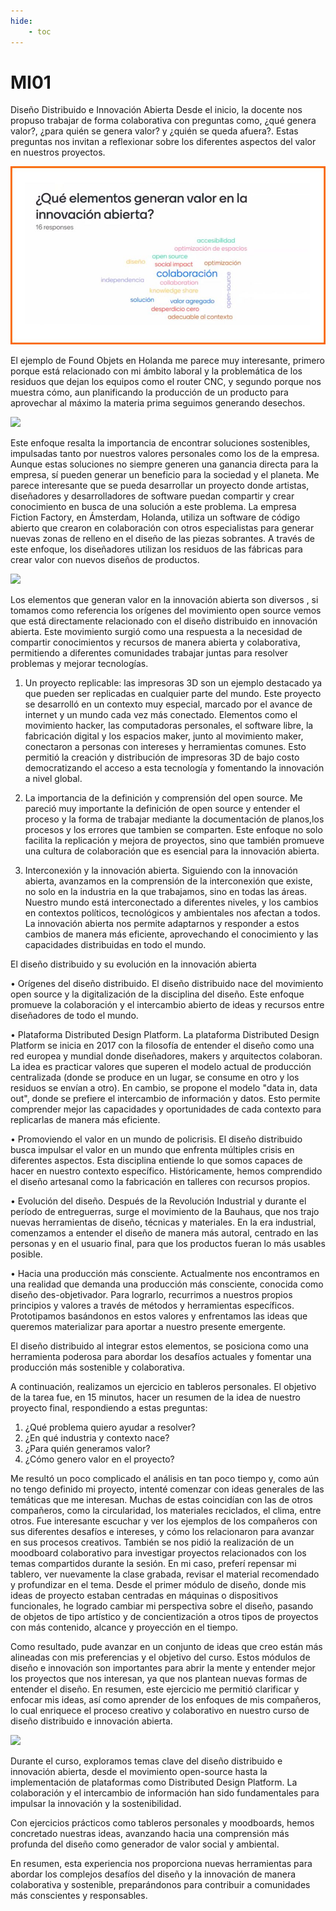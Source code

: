 ```yaml
---
hide:
    - toc
---
```


# MI01


Diseño Distribuido e Innovación Abierta 
Desde el inicio, la docente nos propuso trabajar de forma colaborativa con preguntas como, ¿qué genera valor?, ¿para quién se genera valor? y ¿quién se queda afuera?. Estas preguntas nos invitan a reflexionar sobre los diferentes aspectos del valor en nuestros proyectos.


![](../images/MI01/MI101.jpg)


El ejemplo de Found Objets en Holanda me parece muy interesante, primero porque está relacionado con mi ámbito laboral y la problemática de los residuos que dejan los equipos como el router CNC, y segundo porque nos muestra cómo, aun planificando la producción de un producto para aprovechar al máximo la materia prima seguimos generando desechos. 


![](../images/MI101.jpg)



Este enfoque resalta la importancia de encontrar soluciones sostenibles, impulsadas tanto por nuestros valores personales como los de la empresa.
 Aunque estas soluciones no siempre generen una ganancia directa para la empresa, sí pueden generar un beneficio para la sociedad y el planeta.
Me parece interesante que se pueda desarrollar un proyecto donde artistas, diseñadores y desarrolladores de software puedan compartir y crear conocimiento en busca de una solución a este problema. 
La empresa Fiction Factory, en Ámsterdam, Holanda, utiliza un software de código abierto que crearon en colaboración con otros especialistas para generar nuevas zonas de relleno en el diseño de las piezas sobrantes. A través de este enfoque, los diseñadores utilizan los residuos de las fábricas para crear valor con nuevos diseños de productos.

![](../images/MI101.jpg)

Los elementos que generan valor en la innovación abierta son diversos , si tomamos como referencia los orígenes del movimiento open source vemos que está directamente relacionado con el diseño distribuido en innovación abierta. Este movimiento surgió como una respuesta a la necesidad de compartir conocimientos y recursos de manera abierta y colaborativa, permitiendo a diferentes comunidades trabajar juntas para resolver problemas y mejorar tecnologías.


1.	Un proyecto replicable: las impresoras 3D son un ejemplo destacado ya que pueden ser replicadas en cualquier parte del mundo. Este proyecto se desarrolló en un contexto muy especial, marcado por el avance de internet y un mundo cada vez más conectado. Elementos como el movimiento hacker, las computadoras personales, el software libre, la fabricación digital y los espacios maker, junto al movimiento maker, conectaron a personas con intereses y herramientas comunes. Esto permitió la creación y distribución de impresoras 3D de bajo costo democratizando el acceso a esta tecnología y fomentando la innovación a nivel global.


2.	La importancia de la definición y comprensión del open source.
 Me pareció muy importante la definición de open source y entender el proceso y la forma de trabajar mediante la documentación de planos,los procesos y los errores que tambien se comparten. 
 Este enfoque no solo facilita la replicación y mejora de proyectos, sino que también promueve una cultura de colaboración que es esencial para la innovación abierta.


3.	Interconexión y la innovación abierta.
 Siguiendo con la innovación abierta, avanzamos en la comprensión de la interconexión que existe, no solo en la industria en la que trabajamos, sino en todas las áreas. Nuestro mundo está interconectado a diferentes niveles, y los cambios en contextos políticos, tecnológicos y ambientales nos afectan a todos. La innovación abierta nos permite adaptarnos y responder a estos cambios de manera más eficiente, aprovechando el conocimiento y las capacidades distribuidas en todo el mundo.



El diseño distribuido y su evolución en la innovación abierta


•	Orígenes del diseño distribuido.
 El diseño distribuido nace del movimiento open source y la digitalización de la disciplina del diseño. Este enfoque promueve la colaboración y el intercambio abierto de ideas y recursos entre diseñadores de todo el mundo.


•	Plataforma Distributed Design Platform.
 La plataforma Distributed Design Platform se inicia en 2017 con la filosofía de entender el diseño como una red europea y mundial donde diseñadores, makers y arquitectos colaboran. La idea es practicar valores que superen el modelo actual de producción centralizada (donde se produce en un lugar, se consume en otro y los residuos se envían a otro). En cambio, se propone el modelo "data in, data out", donde se prefiere el intercambio de información y datos. Esto permite comprender mejor las capacidades y oportunidades de cada contexto para replicarlas de manera más eficiente.


•	Promoviendo el valor en un mundo de policrisis.
 El diseño distribuido busca impulsar el valor en un mundo que enfrenta múltiples crisis en diferentes aspectos. Esta disciplina entiende lo que somos capaces de hacer en nuestro contexto específico. Históricamente, hemos comprendido el diseño artesanal como la fabricación en talleres con recursos propios.


•	Evolución del diseño.
 Después de la Revolución Industrial y durante el período de entreguerras, surge el movimiento de la Bauhaus, que nos trajo nuevas herramientas de diseño, técnicas y materiales. En la era industrial, comenzamos a entender el diseño de manera más autoral, centrado en las personas y en el usuario final, para que los productos fueran lo más usables posible.


•	Hacia una producción más consciente.
 Actualmente nos encontramos en una realidad que demanda una producción más consciente, conocida como diseño des-objetivador. Para lograrlo, recurrimos a nuestros propios principios y valores a través de métodos y herramientas específicos. Prototipamos basándonos en estos valores y enfrentamos las ideas que queremos materializar para aportar a nuestro presente emergente.


El diseño distribuido al integrar estos elementos, se posiciona como una herramienta poderosa para abordar los desafíos actuales  y fomentar una producción más sostenible y colaborativa.



A continuación, realizamos un ejercicio en tableros personales. El objetivo de la tarea fue, en 15 minutos, hacer un resumen de la idea de nuestro proyecto final, respondiendo a estas preguntas:
1)	¿Qué problema quiero ayudar a resolver?
2)	¿En qué industria y contexto nace?
3)	¿Para quién generamos valor?
4)	¿Cómo genero valor en el proyecto?


Me resultó un poco complicado el análisis en tan poco tiempo y, como aún no tengo definido mi proyecto, intenté comenzar con ideas generales de las temáticas que me interesan. Muchas de estas coincidían con las de otros compañeros, como la circularidad, los materiales reciclados, el clima, entre otros.
Fue interesante escuchar y ver los ejemplos de los compañeros con sus diferentes desafíos e intereses, y cómo los relacionaron para avanzar en sus procesos creativos.
También  se nos pidió la realización de un moodboard colaborativo para investigar proyectos relacionados con los temas compartidos durante la sesión.
En mi caso, preferí repensar mi tablero, ver nuevamente la clase grabada, revisar el material recomendado y profundizar en el tema. Desde el primer módulo de diseño, donde mis ideas de proyecto estaban centradas en máquinas o dispositivos funcionales, he logrado cambiar mi perspectiva sobre el diseño, pasando de objetos de tipo artístico y de concientización a otros tipos de proyectos con más contenido, alcance y proyección en el tiempo.


Como resultado, pude avanzar en un conjunto de ideas que creo están más alineadas con mis preferencias y el objetivo del curso. Estos módulos de diseño e innovación son importantes para abrir la mente y entender mejor los proyectos que nos interesan, ya que nos plantean nuevas formas de entender el diseño.
En resumen, este ejercicio me permitió clarificar y enfocar mis ideas, así como aprender de los enfoques de mis compañeros, lo cual enriquece el proceso creativo y colaborativo en nuestro curso de diseño distribuido e innovación abierta.


![](../images/MI107.jpg)


Durante el curso, exploramos temas clave del diseño distribuido e innovación abierta, desde el movimiento open-source hasta la implementación de plataformas como Distributed Design Platform. La colaboración y el intercambio de información han sido fundamentales para impulsar la innovación y la sostenibilidad.

Con ejercicios prácticos como tableros personales y moodboards, hemos concretado nuestras ideas, avanzando hacia una comprensión más profunda del diseño como generador de valor social y ambiental.

En resumen, esta experiencia nos proporciona nuevas herramientas para abordar los complejos desafíos del diseño y la innovación de manera colaborativa y sostenible, preparándonos para contribuir a comunidades más conscientes y responsables.